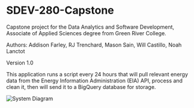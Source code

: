 # SDEV-280-Capstone
Capstone project for the Data Analytics and Software Development, Associate of Applied Sciences degree from Green River College.

Authors: Addison Farley, RJ Trenchard, Mason Sain, Will Castillo, Noah Lanctot

Version 1.0

This application runs a script every 24 hours that will pull relevant energy data from the Energy Information Administration (EIA) API, process and clean it, then will send it to a BigQuery database for storage.

![System Diagram](https://github.com/AddisonFarley/SDEV-280-Capstone/assets/93640684/c051718d-115f-45cd-af22-4e090032c5cc)

